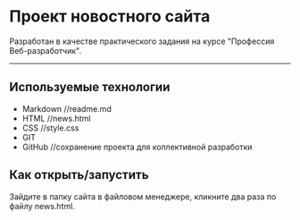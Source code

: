 # Проект новостного сайта

Разработан в качестве практического задания на курсе "Профессия Веб-разработчик".

***

## Используемые технологии

* Markdown //readme.md
* HTML //news.html
* CSS //style.css
* GIT
* GitHub //сохранение проекта для коллективной разработки
## Как открыть/запустить

Зайдите в папку сайта в файловом менеджере, кликните два раза по файлу news.html.